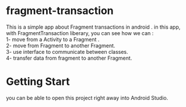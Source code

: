 # fragment-transaction
This is a simple app about Fragment transactions in android . in this app, with FragmentTransaction liberary, you can see how we can :<br />
1- move from a Activity to a Fragment . <br />
2- move from Fragment to another Fragment. <br />
3- use interface to communicate between classes. <br />
4- transfer data from fragment to  another Fragment. <br />
# Getting Start
you can be able to open this project right away into Android Studio.
